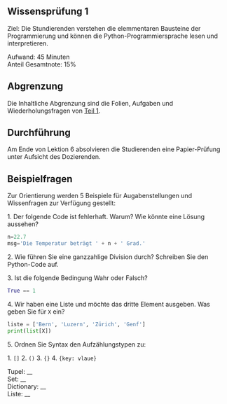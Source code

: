 ## Wissensprüfung 1

Ziel: Die Stundierenden verstehen die elemmentaren Bausteine der Programmierung und können die Python-Programmiersprache lesen und interpretieren.

Aufwand: 45 Minuten\
Anteil Gesamtnote: 15%

## Abgrenzung

Die Inhaltliche Abgrenzung sind die Folien, Aufgaben und Wiederholungsfragen von [Teil 1](README.md#teil-1).

## Durchführung

Am Ende von Lektion 6 absolvieren die Studierenden eine Papier-Prüfung unter Aufsicht des Dozierenden.

## Beispielfragen

Zur Orientierung werden 5 Beispiele für Augabenstellungen und Wissenfragen zur Verfügung gestellt:

1\. Der folgende Code ist fehlerhaft. Warum? Wie könnte eine Lösung aussehen?

```python
n=22.7
msg='Die Temperatur beträgt ' + n + ' Grad.'
```

2\. Wie führen Sie eine ganzzahlige Division durch? Schreiben Sie den Python-Code auf.

3\. Ist die folgende Bedingung Wahr oder Falsch?

```python
True == 1
```

4\. Wir haben eine Liste und möchte das dritte Element ausgeben. Was geben Sie für `X` ein?

```python
liste = ['Bern', 'Luzern', 'Zürich', 'Genf']
print(list[X])
```

5\. Ordnen Sie Syntax den Aufzählungstypen zu:

1\. `[]` 2. `()` 3. `{}` 4. `{key: vlaue}`

Tupel: \_\_\
Set:  \_\_\
Dictionary:  \_\_\
Liste:  \_\_
